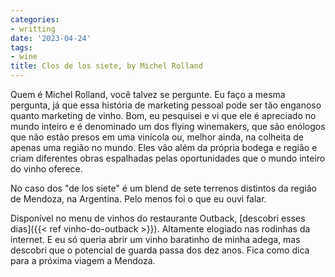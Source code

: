 ```yaml
---
categories:
- writting
date: '2023-04-24'
tags:
- wine
title: Clos de los siete, by Michel Rolland
---
```


Quem é Michel Rolland, você talvez se pergunte. Eu faço a mesma pergunta, já que essa história de marketing pessoal pode ser tão enganoso quanto marketing de vinho. Bom, eu pesquisei e vi que ele é apreciado no mundo inteiro e é denominado um dos flying winemakers, que são enólogos que não estão presos em uma vinícola ou, melhor ainda, na colheita de apenas uma região no mundo. Eles vão além da própria bodega e região e criam diferentes obras espalhadas pelas oportunidades que o mundo inteiro do vinho oferece.

No caso dos "de los siete" é um blend de sete terrenos distintos da região de Mendoza, na Argentina. Pelo menos foi o que eu ouvi falar.

Disponível no menu de vinhos do restaurante Outback, [descobri esses dias]({{< ref vinho-do-outback >}}). Altamente elogiado nas rodinhas da internet. E eu só queria abrir um vinho baratinho de minha adega, mas descobri que o potencial de guarda passa dos dez anos. Fica como dica para a próxima viagem a Mendoza.